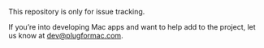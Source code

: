 This repository is only for issue tracking.

If you’re into developing Mac apps and want to help add to the project, let us know at dev@plugformac.com.
